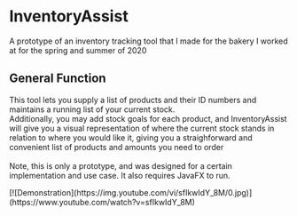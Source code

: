 <h1>InventoryAssist</h1>
<p>A prototype of an inventory tracking tool that I made for the bakery I worked at for the spring and summer of 2020</p>

<h2>General Function</h2>
<p>This tool lets you supply a list of products and their ID numbers and maintains a running list of your current stock.
  <br>Additionally, you may add stock goals for each product, and InventoryAssist will give you a visual representation of where the current stock
  stands in relation to where you would like it, giving you a straighforward and convenient list of products and amounts you need to order
<br>
  <br>Note, this is only a prototype, and was designed for a certain implementation and use case. It also requires JavaFX to run.</p>  
  [![Demonstration](https://img.youtube.com/vi/sfIkwIdY_8M/0.jpg)](https://www.youtube.com/watch?v=sfIkwIdY_8M)
